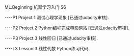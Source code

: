 ML.Beginning 机器学习入门 S6

----P1  Project 1 测试心理学现象 [已通过udacity审核].

----P2  Project 2 Python编程完成电影网站 [已通过udacity审核].

----P3  Project 3 线性回归 [已通过udacity审核].

----L3  Lesson 3 线性代数 Python练习代码.
